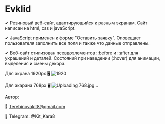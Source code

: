 # Evklid

&#10004; Резиновый веб-сайт, адаптирующийся к разным экранам. Сайт написан на html, css и javaScript.

&#10004; JavaScript применен к форме "Оставить заявку". Оповещает пользователя заполнить все поля и также что данные отправлены. 

&#10004; Веб-сайт стилизован псевдоэлементов ::before и ::after для украшений и деталей. 
Состояний при наведении (:hover) для анимации, выделения и смены декора.

Для экрана 1920px &#128421; ![1920](https://github.com/user-attachments/assets/b5696781-c480-4adc-863e-7c7f3c5b9041)

Для экарана 768px &#128421; ![Uploading 768.jpg…]()


Автор:

&#128232; Terebinovakit8@gmail.com

&#128241; Telegram: @Kit_Kara8
